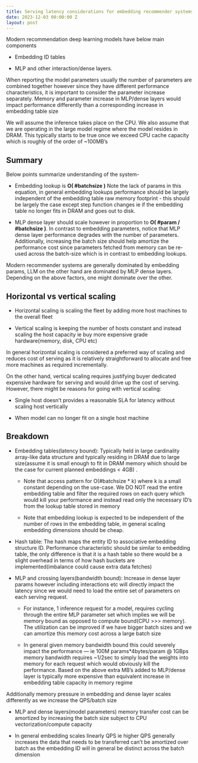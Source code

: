 ```yaml
---
title: Serving latency considerations for embedding recommender systems
date: 2023-12-03 00:00:00 Z
layout: post
---
```


Modern recommendation deep learning models have below main components

* Embedding ID tables

* MLP and other interaction/dense layers.

When reporting the model parameters usually the number of parameters are combined together however since they have different performance characteristics, it is important to consider the parameter increase separately. Memory and parameter increase in MLP/dense layers would impact performance differently than a corresponding increase in embedding table size

We will assume the inference takes place on the CPU. We also assume that we are operating in the large model regime where the model resides in DRAM. This typically starts to be true once we exceed CPU cache capacity which is roughly of the order of \~100MB’s

## Summary

Below points summarize understanding of the system-

* Embedding lookup is **O( #batchsize )** Note the lack of params in this equation, in general embedding lookups performance should be largely independent of the embedding table raw memory footprint - this should be largely the case except step function changes ie if the embedding table no longer fits in DRAM and goes out to disk.

* MLP dense layer should scale however in proportion to **O( #param / #batchsize )**. In contrast to embedding parameters, notice that MLP dense layer performance degrades with the number of parameters. Additionally, increasing the batch size should help amortize the performance cost since parameters fetched from memory can be re-used across the batch-size which is in contrast to embedding lookups.

Modern recommender systems are generally dominated by embedding params, LLM on the other hand are dominated by MLP dense layers. Depending on the above factors, one might dominate over the other.

## Horizontal vs vertical scaling

* Horizontal scaling is scaling the fleet by adding more host machines to the overall fleet

* Vertical scaling is keeping the number of hosts constant and instead scaling the host capacity ie buy more expensive grade hardware(memory, disk, CPU etc)

In general horizontal scaling is considered a preferred way of scaling and reduces cost of serving as it is relatively straightforward to allocate and free more machines as required incrementally.

On the other hand, vertical scaling requires justifying buyer dedicated expensive hardware for serving and would drive up the cost of serving. However, there might be reasons for going with vertical scaling:

* Single host doesn’t provides a reasonable SLA for latency without scaling host vertically

* When model can no longer fit on a single host machine

## Breakdown

* Embedding tables(latency bound): Typically held in large cardinality array-like data structure and typically residing in DRAM due to large size(assume it is small enough to fit in DRAM memory which should be the case for current planned embeddings < 4GB) .

  * Note that access pattern for O(#batchsize \* k) where k is a small constant depending on the use-case. We DO NOT read the entire embedding table and filter the required rows on each query which would kill your performance and instead read only the necessary ID’s from the lookup table stored in memory

  * Note that embedding lookup is expected to be independent of the number of rows in the embedding table, in general scaling embedding dimensions should be cheap.

* Hash table: The hash maps the entity ID to associative embedding structure ID. Performance characteristic should be similar to embedding table, the only difference is that it is a hash table so there would be a slight overhead in terms of how hash buckets are implemented(imbalance could cause extra data fetches)

* MLP and crossing layers(bandwidth bound): Increase in dense layer params however including interactions etc will directly impact the latency since we would need to load the entire set of parameters on each serving request.

  * For instance, 1 inference request for a model, requires cycling through the entire MLP parameter set which implies we will be memory bound as opposed to compute bound(CPU >>> memory). The utilization can be improved if we have bigger batch sizes and we can amortize this memory cost across a large batch size

  * In general given memory bandwidth bound this could severely impact the performance — ie 100M params\*4bytes/param @ 1GBps memory bandwidth requires \~1/2sec to simply load the weights into memory for each request which would obviously kill the performance. Based on the above extra MB’s added to MLP/dense layer is typically more expensive than equivalent increase in embedding table capacity in memory regime

Additionally memory pressure in embedding and dense layer scales differently as we increase the QPS/batch size

* MLP and dense layers(model parameters) memory transfer cost can be amortized by increasing the batch size subject to CPU vectorization/compute capacity

* In general embedding scales linearly QPS ie higher QPS generally increases the data that needs to be transferred can’t be amortized over batch as the embedding ID will in general be distinct across the batch dimension